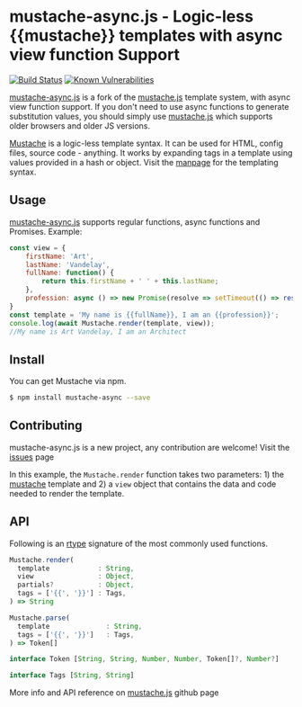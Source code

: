 # mustache-async.js - Logic-less {{mustache}} templates with async view function Support

[![Build Status](https://travis-ci.com/Soluto/mustache-async.js.svg?branch=master)](https://travis-ci.com/Soluto/mustache-async.js)
[![Known Vulnerabilities](https://snyk.io/test/github/Soluto/mustache-async/badge.svg)](https://snyk.io/test/github/Soluto/mustache-async)

[mustache-async.js](https://github.com/Soluto/mustache-async.js) is a fork of the [mustache.js](https://github.com/janl/mustache.js) template system, with async view function support.
If you don't need to use async functions to generate substitution values, you should simply use [mustache.js](https://github.com/janl/mustache.js) which supports older browsers and older JS versions.

[Mustache](http://mustache.github.com/) is a logic-less template syntax. It can be used for HTML, config files, source code - anything. It works by expanding tags in a template using values provided in a hash or object.
Visit the [manpage](http://mustache.github.com/mustache.5.html) for the templating syntax.

## Usage

[mustache-async.js](https://github.com/Soluto/mustache-async.js) supports regular functions, async functions and Promises. Example:

```javascript
const view = {
    firstName: 'Art',
    lastName: 'Vandelay',
    fullName: function() {
        return this.firstName + ' ' + this.lastName;
    },
    profession: async () => new Promise(resolve => setTimeout(() => resolve('Architect'), 10))
}
const template = 'My name is {{fullName}}, I am an {{profession}}';
console.log(await Mustache.render(template, view));
//My name is Art Vandelay, I am an Architect
```



## Install

You can get Mustache via npm.

```bash
$ npm install mustache-async --save
```

## Contributing

mustache-async.js is a new project, any contribution are welcome! Visit the [issues](https://github.com/Soluto/mustache-async.js/issues) page


In this example, the `Mustache.render` function takes two parameters: 1) the [mustache](http://mustache.github.com/) template and 2) a `view` object that contains the data and code needed to render the template.

## API

Following is an [rtype](https://git.io/rtype) signature of the most commonly used functions.

```js
Mustache.render(
  template            : String,
  view                : Object,
  partials?           : Object,
  tags = ['{{', '}}'] : Tags,
) => String

Mustache.parse(
  template              : String,
  tags = ['{{', '}}']   : Tags,
) => Token[]

interface Token [String, String, Number, Number, Token[]?, Number?]

interface Tags [String, String]

```

More info and API reference on [mustache.js](https://github.com/janl/mustache.js) github page
